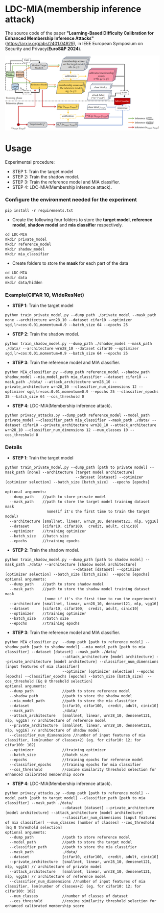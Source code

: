 # LDC-MIA(membership inference attack)
The source code of the paper **"Learning-Based Difficulty Calibration for Enhanced Membership Inference Attacks"**(https://arxiv.org/abs/2401.04929), in IEEE European Symposium on Security and Privacy(**EuroS&P 2024**).

<img src="LDCMIA_workflow.png" width="600">

# Usage
Experimental procedure:
- STEP 1: Train the target model
- STEP 2: Train the shadow model.
- STEP 3: Train the reference model and MIA classifier.
- STEP 4: LDC-MIA(Membership inference attack).
### Configure the environment needed for the experiment
```
pip install -r requirements.txt
```
- Create the following four folders to store the **target model**, **reference model**, **shadow model** and **mia classifie**r respectively.
```
cd LDC-MIA
mkdir private_model
mkdir reference_model
mkdir shadow_model
mkdir mia_classifier
```
- Create folders to store the **mask** for each part of the data
```
cd LDC-MIA
mkdir data
mkdir data/hidden
```
### Example(CIFAR 10, WideResNet)
- **STEP 1**: Train the target model
```
python train_private_model.py --dump_path ./private_model --mask_path none --architecture wrn28_10 --dataset cifar10 --optimizer sgd,lr=cos:0.01,momentum=0.9 --batch_size 64 --epochs 25
```
- **STEP 2**: Train the shadow model.
```
python train_shadow_model.py --dump_path ./shadow_model --mask_path ./data/ --architecture wrn28_10 --dataset cifar10 --optimizer sgd,lr=cos:0.01,momentum=0.9 --batch_size 64 --epochs 25
```
- **STEP 3**: Train the reference model and MIA classifier.
```
python MIA_classifier.py --dump_path reference_model --shadow_path shadow_model --mia_model_path mia_classifier --dataset cifar10 --mask_path ./data/ --attack_architecture wrn28_10 --private_architecture wrn28_10 --classifier_num_dimensions 12 --optimizer sgd,lr=cos:0.01,momentum=0.9 --epochs 25 --classifier_epochs 35 --batch_size 64 --cos_threshold 0
```
- **STEP 4**: LDC-MIA(Membership inference attack).
```
python privacy_attacks.py --dump_path reference_model --model_path private_model --classifier_path mia_classifier --mask_path ./data/ --dataset cifar10 --private_architecture wrn28_10 --attack_architecture wrn28_10 --classifier_num_dimensions 12 --num_classes 10 --cos_threshold 0
```

### Details
- **STEP 1**: Train the target model
```
python train_private_model.py --dump_path [path to private model] --mask_path [none] --architecture [target model architecture] 
                                --dataset [dataset] --optimizer [optimizer selection] --batch_size [batch_size]  --epochs [epochs]

optional arguments:
  --dump_path    //path to store private model
  --mask_path    //path to store the target model training dataset mask
                   none(if it's the first time to train the target model)
  --architecture [smallnet, linear, wrn28_10, densenet121, mlp, vgg16]
  --dataset      [cifar10, cifar100,  credit, adult, cinic10]
  --optimizer    //training optimizer
  --batch_size   //batch size
  --epochs       //training epochs
```

- **STEP 2**: Train the shadow model.
```
python train_shadow_model.py --dump_path [path to shadow model] --mask_path ./data/ --architecture [shadow model architecture] 
                               --dataset [dataset] --optimizer [optimizer selection] --batch_size [batch_size]  --epochs [epochs] 
optional arguments:
  --dump_path    //path to store shadow model
  --mask_path    //path to store the shadow model training dataset mask
                  (none if it's the first time to run the experiment)
  --architecture [smallnet, linear, wrn28_10, densenet121, mlp, vgg16]
  --dataset      [cifar10, cifar100,  credit, adult, cinic10]
  --optimizer    //training optimizer
  --batch_size   //batch size
  --epochs       //training epochs
```

- **STEP 3**: Train the reference model and MIA classifier.
```
python MIA_classifier.py  --dump_path [path to reference model] --shadow_path [path to shadow model] --mia_model_path [path to mia classifier] --dataset [dataset] --mask_path ./data/
                          --attack_architecture [model architecture] --private_architecture [model architecture] --classifier_num_dimensions [input features of mia classifier]
                          --optimizer [optimizer selection] --epochs [epochs] --classifier_epochs [epochs] --batch_size [batch_size]  --cos_threshold [Eq 8 threshold selection]
optional arguments:
  --dump_path             //path to store reference model
  --shadow_path           //path to store the shadow model
  --mia_model_path        //path to store the mia classifier
  --dataset               [cifar10, cifar100,  credit, adult, cinic10] 
  --mask_path             ./data/
  --attack_architecture   [smallnet, linear, wrn28_10, densenet121, mlp, vgg16] // architecture of reference model
  --private_architecture  [smallnet, linear, wrn28_10, densenet121, mlp, vgg16] // architecture of shadow model
  --classifier_num_dismensions //number of input features of mia classifier, len(number of classes+2) (eg. for cifar10: 12; for cifar100: 102)
  --optimizer             //training optimizer
  --batch_size            //batch size
  --epochs                //training epochs for reference model
  --classifier_epochs     //training epochs for mia classifier
  --cos_threshold         //cosine similarity threshold selection for enhanced calibrated membership score
```


- **STEP 4**: LDC-MIA(Membership inference attack).
```
python privacy_attacks.py --dump_path [path to reference model] --model_path [path to target model] --classifier_path [path to mia classifier] --mask_path ./data/ 
                          --dataset [dataset] --private_architecture [model architecture] --attack_architecture [model architecture] 
                          --classifier_num_dimensions [input features of mia classifier] --num_classes [number of classes] --cos_threshold [Eq 8 threshold selection]
optional arguments:
  --dump_path             //path to store reference model
  --model_path            //path to store the target model
  --classifier_path       //path to store the mia classifier
  --mask_path             ./data/
  --dataset               [cifar10, cifar100,  credit, adult, cinic10] 
  --private_architecture  [smallnet, linear, wrn28_10, densenet121, mlp, vgg16] // architecture of private model
  --attack_architecture   [smallnet, linear, wrn28_10, densenet121, mlp, vgg16] // architecture of reference model
  --classifier_num_dismensions //number of input features of mia classifier, len(number of classes+2) (eg. for cifar10: 12; for cifar100: 102)
  --num_classes           //number of classes of dataset
  --cos_threshold         //cosine similarity threshold selection for enhanced calibrated membership score

```
